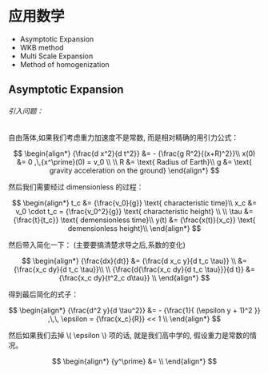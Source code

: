 # 应用数学

* Asymptotic Expansion
* WKB method
* Multi Scale Expansion
* Method of homogenization


## Asymptotic Expansion

###### 引入问题：
自由落体,如果我们考虑重力加速度不是常数, 而是相对精确的用引力公式：

$$
\begin{align*}
{\frac{d x^2}{d t^2}} &= - {\frac{g R^2}{(x+R)^2}}\\
x(0) &= 0 ,\,{x^\prime}(0) = v_0 \\
\\
R &= \text{  Radius of Earth}\\
g &= \text{  gravity acceleration on the ground}
\end{align*}
$$


然后我们需要经过 dimensionless 的过程：

$$
\begin{align*}
	t_c &= {\frac{v_0}{g}} \text{ characteristic time}\\ 
	x_c &= v_0 \cdot t_c = {\frac{v_0^2}{g}}  \text{ characteristic height}  \\
	\\
	\tau &= {\frac{t}{t_c}}  \text{ demensionless time}\\
	y(t) &= {\frac{x(t)}{x_c}} \text{ demensionless height}\\ 
\end{align*}
$$

然后带入简化一下： (主要要搞清楚求导之后,系数的变化)

$$
\begin{align*}
	{\frac{dx}{dt}}  &= {\frac{d x_c y}{d t_c \tau}}   \\
			&= {\frac{x_c dy}{d t_c \tau}}\\ 
\\
	{\frac{d{\frac{x_c dy}{d t_c \tau}}}{d t}} &= {\frac{x_c dy}{t^2_c d\tau}} \\  
\end{align*}
$$

得到最后简化的式子：

$$
\begin{align*}
	{\frac{d^2 y}{d \tau^2}}  &= - {\frac{1}{ (\epsilon y + 1)^2 }}  ,\,\, \epsilon = {\frac{x_c}{R}} << 1  \\
\end{align*}
$$

然后如果我们去掉 \\( \epsilon \\) 项的话, 就是我们高中学的, 假设重力是常数的情况。

$$
\begin{align*}
	{y^\prime} &=  \\
\end{align*}
$$











<script type="text/javascript" async
  src="https://cdn.mathjax.org/mathjax/latest/MathJax.js?config=TeX-MML-AM_CHTML">
</script>
